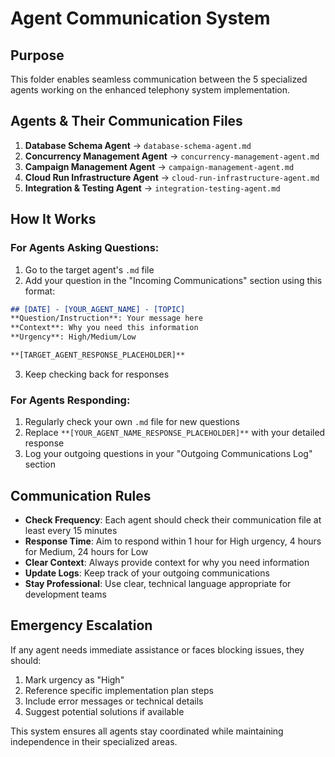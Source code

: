 # Agent Communication System

## Purpose
This folder enables seamless communication between the 5 specialized agents working on the enhanced telephony system implementation.

## Agents & Their Communication Files
1. **Database Schema Agent** → `database-schema-agent.md`
2. **Concurrency Management Agent** → `concurrency-management-agent.md`  
3. **Campaign Management Agent** → `campaign-management-agent.md`
4. **Cloud Run Infrastructure Agent** → `cloud-run-infrastructure-agent.md`
5. **Integration & Testing Agent** → `integration-testing-agent.md`

## How It Works

### For Agents Asking Questions:
1. Go to the target agent's `.md` file
2. Add your question in the "Incoming Communications" section using this format:
```markdown
## [DATE] - [YOUR_AGENT_NAME] - [TOPIC]
**Question/Instruction**: Your message here
**Context**: Why you need this information
**Urgency**: High/Medium/Low

**[TARGET_AGENT_RESPONSE_PLACEHOLDER]**
```
3. Keep checking back for responses

### For Agents Responding:
1. Regularly check your own `.md` file for new questions
2. Replace `**[YOUR_AGENT_NAME_RESPONSE_PLACEHOLDER]**` with your detailed response
3. Log your outgoing questions in your "Outgoing Communications Log" section

## Communication Rules
- **Check Frequency**: Each agent should check their communication file at least every 15 minutes
- **Response Time**: Aim to respond within 1 hour for High urgency, 4 hours for Medium, 24 hours for Low
- **Clear Context**: Always provide context for why you need information
- **Update Logs**: Keep track of your outgoing communications
- **Stay Professional**: Use clear, technical language appropriate for development teams

## Emergency Escalation
If any agent needs immediate assistance or faces blocking issues, they should:
1. Mark urgency as "High"
2. Reference specific implementation plan steps
3. Include error messages or technical details
4. Suggest potential solutions if available

This system ensures all agents stay coordinated while maintaining independence in their specialized areas.